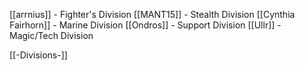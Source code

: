 [[arrnius]] - Fighter's Division
[[MANT15]] - Stealth Division
[[Cynthia Fairhorn]] - Marine Division
[[Ondros]] - Support Division
[[Ullr]] - Magic/Tech Division

[[-Divisions-]]